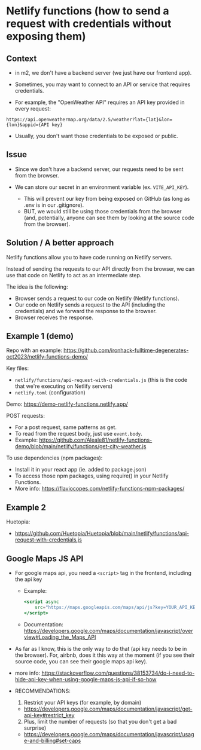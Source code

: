 

# Netlify functions (how to send a request with credentials without exposing them)


## Context

- in m2, we don't have a backend server (we just have our frontend app).

- Sometimes, you may want to connect to an API or service that requires credentials.

- For example, the "OpenWeather API" requires an API key provided in every request:

`https://api.openweathermap.org/data/2.5/weather?lat={lat}&lon={lon}&appid={API key}`


- Usually, you don't want those credentials to be exposed or public.



## Issue

- Since we don't have a backend server, our requests need to be sent from the browser.

- We can store our secret in an environment variable (ex. `VITE_API_KEY`). 
  - This will prevent our key from being exposed on GitHub (as long as .env is in our .gitignore).
  - BUT, we would still be using those credentials from the browser (and, potentially, anyone can see them by looking at the source code from the browser).



## Solution / A better approach

Netlify functions allow you to have code running on Netlify servers.

Instead of sending the requests to our API directly from the browser, we can use that code on Netlify to act as an intermediate step.


The idea is the following:
- Browser sends a request to our code on Netlify (Netlify functions).
- Our code on Netlify sends a request to the API (including the credentials) and we forward the response to the browser.
- Browser receives the response.


## Example 1 (demo)

Repo with an example:
https://github.com/ironhack-fulltime-degenerates-oct2023/netlify-functions-demo/

Key files:
- `netlify/functions/api-request-with-credentials.js` (this is the code that we're executing on Netlify servers)
- `netlify.toml` (configuration)


Demo: https://demo-netlify-functions.netlify.app/


<!-- 

Example:
- This request will not work: https://api.openweathermap.org/data/2.5/weather?q=amsterdam&appid=${API_KEY}&units=metric
- This request works: https://demo-netlify-functions.netlify.app/.netlify/functions/api-request-with-credentials
 -->



POST requests:
- For a post request, same patterns as get.
- To read from the request body, just use `event.body`.
- Example: https://github.com/Aleale81/netlify-functions-demo/blob/main/netlify/functions/get-city-weather.js

To use dependencies (npm packages):
- Install it in your react app (ie. added to package.json)
- To access those npm packages, using require() in your Netlify Functions.
- More info: https://flaviocopes.com/netlify-functions-npm-packages/


## Example 2

Huetopia:
- https://github.com/Huetopia/Huetopia/blob/main/netlify/functions/api-request-with-credentials.js



## Google Maps JS API


- For google maps api, you need a `<script>` tag in the frontend, including the api key

  - Example: 

    ```jsx
    <script async
        src="https://maps.googleapis.com/maps/api/js?key=YOUR_API_KEY&callback=initMap">
    </script>
    ```

  - Documentation: https://developers.google.com/maps/documentation/javascript/overview#Loading_the_Maps_API


- As far as I know, this is the only way to do that (api key needs to be in the browser). For, airbnb, does it this way at the moment (if you see their source code, you can see their google maps api key).

- more info: https://stackoverflow.com/questions/38153734/do-i-need-to-hide-api-key-when-using-google-maps-js-api-if-so-how


- RECOMMENDATIONS:
  1. Restrict your API keys (for example, by domain)
    - https://developers.google.com/maps/documentation/javascript/get-api-key#restrict_key
  2. Plus, limit the number of requests (so that you don't get a bad surprise)
    - https://developers.google.com/maps/documentation/javascript/usage-and-billing#set-caps







